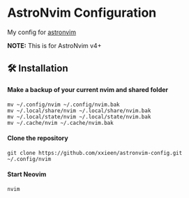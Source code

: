 # AstroNvim Configuration

My config for [astronvim](https://astronvim.com/)

**NOTE:** This is for AstroNvim v4+

## 🛠️ Installation

#### Make a backup of your current nvim and shared folder

```shell
mv ~/.config/nvim ~/.config/nvim.bak
mv ~/.local/share/nvim ~/.local/share/nvim.bak
mv ~/.local/state/nvim ~/.local/state/nvim.bak
mv ~/.cache/nvim ~/.cache/nvim.bak
```

#### Clone the repository

```shell
git clone https://github.com/xxieen/astronvim-config.git ~/.config/nvim
```

#### Start Neovim

```shell
nvim
```
